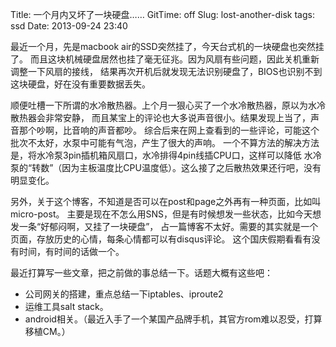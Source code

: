 Title: 一个月内又坏了一块硬盘……
GitTime: off
Slug: lost-another-disk
tags: ssd
Date: 2013-09-24 23:40

最近一个月，先是macbook air的SSD突然挂了，今天台式机的一块硬盘也突然挂了。
而且这块机械硬盘居然也挂了毫无征兆。因为风扇有些问题，因此关机重新调整一下风扇的接线，
结果再次开机后就发现无法识别硬盘了，BIOS也识别不到这块硬盘，好在没有重要数据丢失。

顺便吐槽一下所谓的水冷散热器。上个月一狠心买了一个水冷散热器，原以为水冷散热器会非常安静，
而且某宝上的评论也大多说声音很小。结果发现上当了，声音那个吵啊，比音响的声音都吵。
综合后来在网上查看到的一些评论，可能这个批次不太好，水泵中可能有气泡，产生了很大的声响。
一个不算方法的解决方法是，将水冷泵3pin插机箱风扇口，水冷排得4pin线插CPU口，这样可以降低
水冷泵的“转数”（因为主板温度比CPU温度低）。这么接了之后散热效果还行吧，没有明显变化。

另外，关于这个博客，不知道是否可以在post和page之外再有一种页面，比如叫micro-post。
主要是现在不怎么用SNS，但是有时候想发一些状态，比如今天想发一条“好郁闷啊，又挂了一块硬盘”，
占一篇博客不太好。需要的其实就是一个页面，存放历史的心情，每条心情都可以有disqus评论。
这个国庆假期看看有没有时间，有时间的话做一个。

最近打算写一些文章，把之前做的事总结一下。话题大概有这些吧：

* 公司网关的搭建，重点总结一下iptables、iproute2
* 运维工具salt stack。
* android相关。（最近入手了一个某国产品牌手机，其官方rom难以忍受，打算移植CM。）
